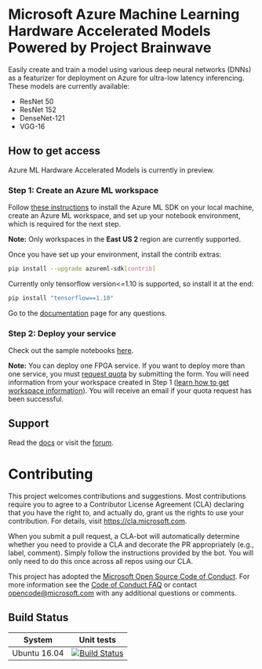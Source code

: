 # Microsoft Azure Machine Learning Hardware Accelerated Models Powered by Project Brainwave

Easily create and train a model using various deep neural networks (DNNs) as a featurizer for deployment on Azure for ultra-low latency inferencing.  These models are currently available:

* ResNet 50
* ResNet 152
* DenseNet-121
* VGG-16

## How to get access

Azure ML Hardware Accelerated Models is currently in preview.

### Step 1: Create an Azure ML workspace

Follow [these instructions](https://docs.microsoft.com/en-us/azure/machine-learning/service/quickstart-create-workspace-with-python) to install the Azure ML SDK on your local machine, create an Azure ML workspace, and set up your notebook environment, which is required for the next step.

**Note:** Only workspaces in the **East US 2** region are currently supported.

Once you have set up your environment, install the contrib extras:

```sh
pip install --upgrade azureml-sdk[contrib]
```

Currently only tensorflow version<=1.10 is supported, so install it at the end:

```sh
pip install "tensorflow==1.10"
```

Go to the [documentation](https://docs.microsoft.com/en-us/azure/machine-learning/service/how-to-deploy-fpga-web-service) page for any questions.

### Step 2: Deploy your service

Check out the sample notebooks [here](https://aka.ms/aml-notebook-proj-brainwave).

**Note:** You can deploy one FPGA service.  If you want to deploy more than one service, you must [request quota](https://aka.ms/aml-real-time-ai-request) by submitting the form.  You will need information from your workspace created in Step 1 ([learn how to get workspace information](docs/README.md)).  You will receive an email if your quota request has been successful.

## Support
Read the [docs](docs) or visit the [forum](https://aka.ms/aml-forum).

# Contributing

This project welcomes contributions and suggestions.  Most contributions require you to agree to a
Contributor License Agreement (CLA) declaring that you have the right to, and actually do, grant us
the rights to use your contribution. For details, visit https://cla.microsoft.com.

When you submit a pull request, a CLA-bot will automatically determine whether you need to provide
a CLA and decorate the PR appropriately (e.g., label, comment). Simply follow the instructions
provided by the bot. You will only need to do this once across all repos using our CLA.

This project has adopted the [Microsoft Open Source Code of Conduct](https://opensource.microsoft.com/codeofconduct/).
For more information see the [Code of Conduct FAQ](https://opensource.microsoft.com/codeofconduct/faq/) or
contact [opencode@microsoft.com](mailto:opencode@microsoft.com) with any additional questions or comments.

## Build Status

System | Unit tests 
--- | ---
Ubuntu 16.04 | [![Build Status](https://dev.azure.com/coverste/aml-rt-ai/_apis/build/status/Azure.aml-real-time-ai?branchName=master)](https://dev.azure.com/coverste/aml-rt-ai/_build/latest?definitionId=1&branchName=master)